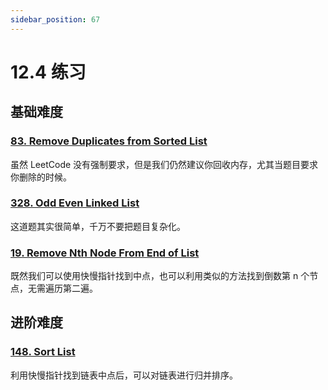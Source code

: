 ```yaml
---
sidebar_position: 67
---
```


# 12.4 练习

## 基础难度

### [83. Remove Duplicates from Sorted List](https://leetcode.com/problems/remove-duplicates-from-sorted-list/)

虽然 LeetCode 没有强制要求，但是我们仍然建议你回收内存，尤其当题目要求你删除的时候。

### [328. Odd Even Linked List](https://leetcode.com/problems/odd-even-linked-list/)

这道题其实很简单，千万不要把题目复杂化。

### [19. Remove Nth Node From End of List](https://leetcode.com/problems/remove-nth-node-from-end-of-list/)

既然我们可以使用快慢指针找到中点，也可以利用类似的方法找到倒数第 n 个节点，无需遍历第二遍。

## 进阶难度

### [148. Sort List](https://leetcode.com/problems/sort-list/)

利用快慢指针找到链表中点后，可以对链表进行归并排序。
